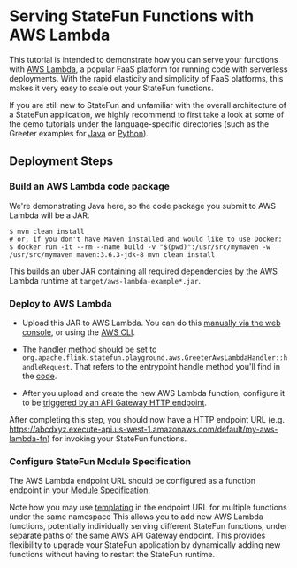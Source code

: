# Serving StateFun Functions with AWS Lambda

This tutorial is intended to demonstrate how you can serve your functions with [AWS Lambda](https://aws.amazon.com/lambda/),
a popular FaaS platform for running code with serverless deployments. With the rapid elasticity and simplicity of FaaS
platforms, this makes it very easy to scale out your StateFun functions.

If you are still new to StateFun and unfamiliar with the overall architecture of a StateFun application, we highly
recommend to first take a look at some of the demo tutorials under the language-specific directories (such as the
Greeter examples for [Java](../../java/greeter) or [Python](../../python/greeter)).

## Deployment Steps

### Build an AWS Lambda code package

We're demonstrating Java here, so the code package you submit to AWS Lambda will be a JAR.

```
$ mvn clean install
# or, if you don't have Maven installed and would like to use Docker:
$ docker run -it --rm --name build -v "$(pwd)":/usr/src/mymaven -w /usr/src/mymaven maven:3.6.3-jdk-8 mvn clean install
```

This builds an uber JAR containing all required dependencies by the AWS Lambda runtime at `target/aws-lambda-example*.jar`.

### Deploy to AWS Lambda

- Upload this JAR to AWS Lambda. You can do this [manually via the web console](https://docs.aws.amazon.com/lambda/latest/dg/getting-started-create-function.html),
or using the [AWS CLI](https://aws.amazon.com/cli/).

- The handler method should be set to `org.apache.flink.statefun.playground.aws.GreeterAwsLambdaHandler::handleRequest`.
That refers to the entrypoint handle method you'll find in the [code](src/main/java/org/apache/flink/statefun/playground/aws/GreeterAwsLambdaHandler.java).

- After you upload and create the new AWS Lambda function, configure it to be
[triggered by an API Gateway HTTP endpoint](https://docs.aws.amazon.com/lambda/latest/dg/services-apigateway.html).

After completing this step, you should now have a HTTP endpoint URL (e.g. https://abcdxyz.execute-api.us-west-1.amazonaws.com/default/my-aws-lambda-fn)
for invoking your StateFun functions.

### Configure StateFun Module Specification

The AWS Lambda endpoint URL should be configured as a function endpoint in your [Module Specification](https://ci.apache.org/projects/flink/flink-statefun-docs-release-3.0/docs/deployment/module/).

Note how you may use [templating](https://ci.apache.org/projects/flink/flink-statefun-docs-release-3.0/docs/deployment/module/#url-template)
in the endpoint URL for multiple functions under the same namespace This allows you to add new AWS Lambda functions,
potentially individually serving different StateFun functions, under separate paths of the same AWS API Gateway endpoint.
This provides flexibility to upgrade your StateFun application by dynamically adding new functions without having to restart the StateFun runtime.
